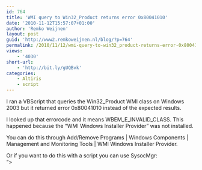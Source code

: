 ```yaml
---
id: 764
title: 'WMI query to Win32_Product returns error 0x80041010'
date: '2010-11-12T15:57:07+01:00'
author: 'Remko Weijnen'
layout: post
guid: 'http://www2.remkoweijnen.nl/blog/?p=764'
permalink: /2010/11/12/wmi-query-to-win32_product-returns-error-0x80041010/
views:
    - '4030'
short-url:
    - 'http://bit.ly/gUQBvk'
categories:
    - Altiris
    - script
---
```


I ran a VBScript that queries the Win32\_Product WMI class on Windows 2003 but it returned error 0x80041010 instead of the expected results.

I looked up that errorcode and it means WBEM\_E\_INVALID\_CLASS. This happened because the “WMI Windows Installer Provider” was not installed.

You can do this through Add/Remove Programs | Windows Components | Management and Monitoring Tools | WMI Windows Installer Provider.

Or if you want to do this with a script you can use SysocMgr:  
“&gt;